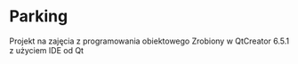 # Parking
Projekt na zajęcia z programowania obiektowego
Zrobiony w QtCreator 6.5.1 z użyciem IDE od Qt
